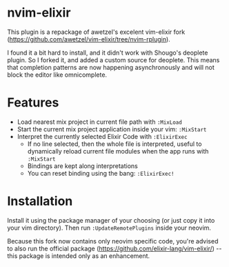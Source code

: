 # nvim-elixir

This plugin is a repackage of awetzel's excelent vim-elixir fork
(https://github.com/awetzel/vim-elixir/tree/nvim-rplugin).

I found it a bit hard to install, and it didn't work with Shougo's deoplete plugin.
So I forked it, and added a custom source for deoplete. This means that
completion patterns are now happening asynchronously and will not block the
editor like omnicomplete.

# Features

- Load nearest mix project in current file path with `:MixLoad`
- Start the current mix project application inside your vim: `:MixStart`
- Interpret the currently selected Elixir Code with `:ElixirExec`
    - If no line selected, then the whole file is interpreted, useful to dynamically reload current file modules when the app runs with `:MixStart`
    - Bindings are kept along interpretations
    - You can reset binding using the bang: `:ElixirExec!`

# Installation

Install it using the package manager of your choosing (or just copy it into your
vim directory). Then run `:UpdateRemotePlugins` inside your neovim.

Because this fork now contains only neovim specific code, you're advised to also
run the official package (https://github.com/elixir-lang/vim-elixir/) -- this
package is intended only as an enhancement.


